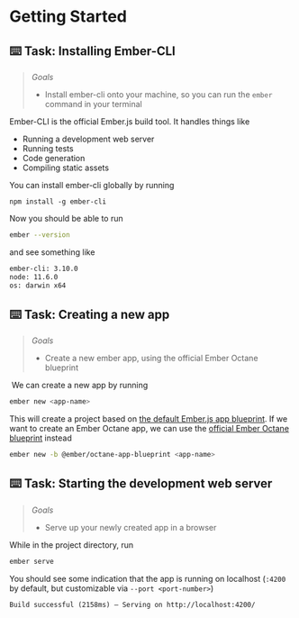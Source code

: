 # Getting Started

## ⌨️ Task: Installing Ember-CLI

> _Goals_
>
> -   Install ember-cli onto your machine, so you can run the `ember` command in your terminal

Ember-CLI is the official Ember.js build tool. It handles things like

-   Running a development web server
-   Running tests
-   Code generation
-   Compiling static assets

You can install ember-cli globally by running

    npm install -g ember-cli

Now you should be able to run

```sh
ember --version
```

and see something like

```sh
ember-cli: 3.10.0
node: 11.6.0
os: darwin x64
```

## ⌨️ Task: Creating a new app

> _Goals_
>
> -   Create a new ember app, using the official Ember Octane blueprint

 We can create a new app by running

```sh
ember new <app-name>
```

This will create a project based on [the default Ember.js app blueprint](https://github.com/ember-cli/ember-cli/tree/7d9fce01d8faa4ce69cc6a8aab6f7f07b6b88425/blueprints/app). If we want to create an Ember Octane app, we can use the [official Ember Octane blueprint](https://github.com/ember-cli/ember-octane-blueprint/tree/396992a0e0582a18fe718e888a57432aaafc46fe/packages/%40ember/octane-app-blueprint) instead

```sh
ember new -b @ember/octane-app-blueprint <app-name>
```

## ⌨️ Task: Starting the development web server

> _Goals_
>
> -   Serve up your newly created app in a browser

While in the project directory, run

```sh
ember serve
```

You should see some indication that the app is running on localhost (`:4200` by default, but customizable via `--port <port-number>`)

    Build successful (2158ms) – Serving on http://localhost:4200/
